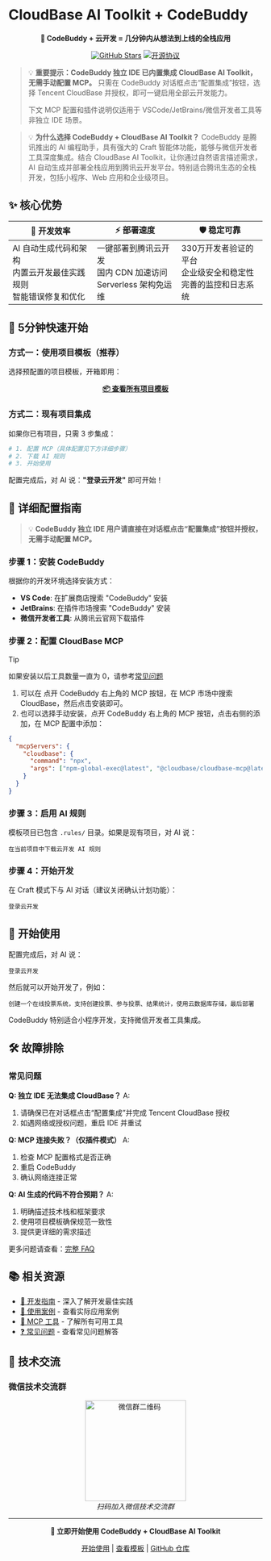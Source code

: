 # CloudBase AI Toolkit + CodeBuddy

<div align="center">

**🚀 CodeBuddy + 云开发 = 几分钟内从想法到上线的全栈应用**

[![GitHub Stars](https://img.shields.io/github/stars/TencentCloudBase/CloudBase-AI-ToolKit?style=social)](https://github.com/TencentCloudBase/CloudBase-AI-ToolKit)
[![开源协议](https://img.shields.io/badge/License-MIT-blue.svg)](https://github.com/TencentCloudBase/CloudBase-AI-ToolKit/blob/main/LICENSE)

</div>

> 💡 **重要提示：CodeBuddy 独立 IDE 已内置集成 CloudBase AI Toolkit，无需手动配置 MCP。**
> 只需在 CodeBuddy 对话框点击“配置集成”按钮，选择 Tencent CloudBase 并授权，即可一键启用全部云开发能力。
> 
> 下文 MCP 配置和插件说明仅适用于 VSCode/JetBrains/微信开发者工具等非独立 IDE 场景。

> 💡 **为什么选择 CodeBuddy + CloudBase AI Toolkit？**
> CodeBuddy 是腾讯推出的 AI 编程助手，具有强大的 Craft 智能体功能，能够与微信开发者工具深度集成。结合 CloudBase AI Toolkit，让你通过自然语言描述需求，AI 自动生成并部署全栈应用到腾讯云开发平台。特别适合腾讯生态的全栈开发，包括小程序、Web 应用和企业级项目。

## ✨ 核心优势

| 🎯 **开发效率** | ⚡ **部署速度** | 🛡️ **稳定可靠** |
|---|---|---|
| AI 自动生成代码和架构<br/>内置云开发最佳实践规则<br/>智能错误修复和优化 | 一键部署到腾讯云开发<br/>国内 CDN 加速访问<br/>Serverless 架构免运维 | 330万开发者验证的平台<br/>企业级安全和稳定性<br/>完善的监控和日志系统 |

## 🚀 5分钟快速开始

### 方式一：使用项目模板（推荐）

选择预配置的项目模板，开箱即用：

<div align="center">

**[📦 查看所有项目模板](../templates)**

</div>

### 方式二：现有项目集成

如果你已有项目，只需 3 步集成：

```bash
# 1. 配置 MCP（具体配置见下方详细步骤）
# 2. 下载 AI 规则
# 3. 开始使用
```

配置完成后，对 AI 说：**"登录云开发"** 即可开始！

## 🔧 详细配置指南

> 💡 **CodeBuddy 独立 IDE 用户请直接在对话框点击“配置集成”按钮并授权，无需手动配置 MCP。**

### 步骤 1：安装 CodeBuddy

根据你的开发环境选择安装方式：

- **VS Code**: 在扩展商店搜索 "CodeBuddy" 安装
- **JetBrains**: 在插件市场搜索 "CodeBuddy" 安装
- **微信开发者工具**: 从腾讯云官网下载插件

### 步骤 2：配置 CloudBase MCP

> [!TIP] 
> 如果安装以后工具数量一直为 0，请参考[常见问题](https://docs.cloudbase.net/ai/cloudbase-ai-toolkit/faq#mcp-%E6%98%BE%E7%A4%BA%E5%B7%A5%E5%85%B7%E6%95%B0%E9%87%8F%E4%B8%BA-0-%E6%80%8E%E4%B9%88%E5%8A%9E)

1. 可以在 点开 CodeBuddy 右上角的 MCP 按钮，在 MCP 市场中搜索 CloudBase，然后点击安装即可。
2. 也可以选择手动安装，点开 CodeBuddy 右上角的 MCP 按钮，点击右侧的添加，在 MCP 配置中添加：

```json
{
  "mcpServers": {
    "cloudbase": {
      "command": "npx",
      "args": ["npm-global-exec@latest", "@cloudbase/cloudbase-mcp@latest"]
    }
  }
}
```

### 步骤 3：启用 AI 规则

模板项目已包含 `.rules/` 目录。如果是现有项目，对 AI 说：
```
在当前项目中下载云开发 AI 规则
```

### 步骤 4：开始开发

在 Craft 模式下与 AI 对话（建议关闭确认计划功能）：

```
登录云开发
```

## 🎯 开始使用

配置完成后，对 AI 说：

```
登录云开发
```

然后就可以开始开发了，例如：

```
创建一个在线投票系统，支持创建投票、参与投票、结果统计，使用云数据库存储，最后部署
```

CodeBuddy 特别适合小程序开发，支持微信开发者工具集成。

## 🛠️ 故障排除

### 常见问题

**Q: 独立 IDE 无法集成 CloudBase？**
A:
1. 请确保已在对话框点击“配置集成”并完成 Tencent CloudBase 授权
2. 如遇网络或授权问题，重启 IDE 并重试

**Q: MCP 连接失败？（仅插件模式）**
A:
1. 检查 MCP 配置格式是否正确
2. 重启 CodeBuddy
3. 确认网络连接正常

**Q: AI 生成的代码不符合预期？**
A:
1. 明确描述技术栈和框架要求
2. 使用项目模板确保规范一致性
3. 提供更详细的需求描述

更多问题请查看：[完整 FAQ](../faq)

## 📚 相关资源

- [📖 开发指南](../development) - 深入了解开发最佳实践
- [🎯 使用案例](../examples) - 查看实际应用案例
- [🔧 MCP 工具](../mcp-tools) - 了解所有可用工具
- [❓ 常见问题](../faq) - 查看常见问题解答

## 💬 技术交流

### 微信技术交流群

<div align="center">
<img src="https://7463-tcb-advanced-a656fc-1257967285.tcb.qcloud.la/mcp/toolkit-qrcode.png" width="200" alt="微信群二维码"/>
<br/>
<i>扫码加入微信技术交流群</i>
</div>

---

<div align="center">

**🚀 立即开始使用 CodeBuddy + CloudBase AI Toolkit**

[开始使用](../getting-started) | [查看模板](../templates) | [GitHub 仓库](https://github.com/TencentCloudBase/CloudBase-AI-ToolKit)

</div>